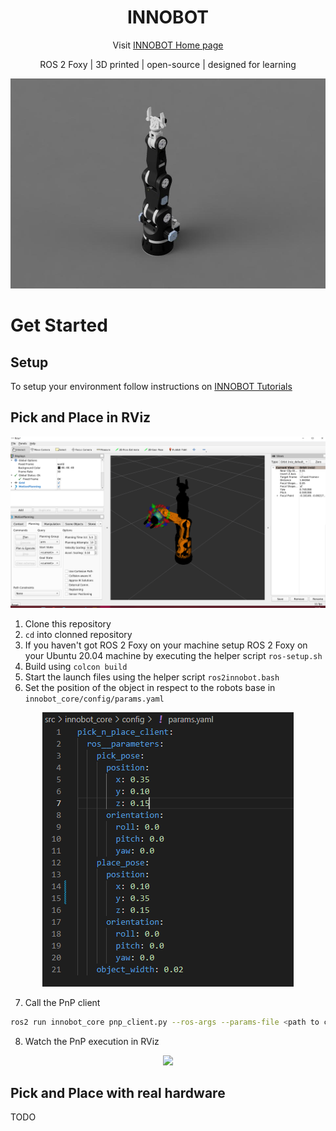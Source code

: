 <div align="center">

# INNOBOT

Visit [INNOBOT Home page][def_inobot_homepage]



ROS 2 Foxy | 3D printed | open-source | designed for learning

![](resource/innobot.jpg)


</div>

# Get Started 

## Setup 

To setup your environment follow instructions on [INNOBOT Tutorials](https://www.innobot.eu/docs/tutorials/start)

## Pick and Place in RViz



![](resource/innobot_rviz.PNG)

1. Clone this repository 
2. `cd` into clonned repository
3. If you haven't got ROS 2 Foxy on your machine setup ROS 2 Foxy on your Ubuntu 20.04 machine by executing the helper script `ros-setup.sh`
4. Build using `colcon build` 
5. Start the launch files using the helper script `ros2innobot.bash`
6. Set the position of the object in respect to the robots base in `innobot_core/config/params.yaml`

<div align="center">

![](resource/pnp_params.PNG)

</div>

7. Call the PnP client 
```bash
ros2 run innobot_core pnp_client.py --ros-args --params-file <path to cloned repository>/src/innobot_core/config/params.yaml
```
8. Watch the PnP execution in RViz 

<div align="center">

![](resource/rviz_pnp.gif)

</div>

## Pick and Place with real hardware

TODO



[def_inobot_homepage]: https://www.innobot.eu